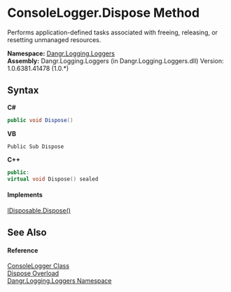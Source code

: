 # ConsoleLogger.Dispose Method 
 

Performs application-defined tasks associated with freeing, releasing, or resetting unmanaged resources.

**Namespace:**&nbsp;<a href="N_Dangr_Logging_Loggers">Dangr.Logging.Loggers</a><br />**Assembly:**&nbsp;Dangr.Logging.Loggers (in Dangr.Logging.Loggers.dll) Version: 1.0.6381.41478 (1.0.*)

## Syntax

**C#**<br />
``` C#
public void Dispose()
```

**VB**<br />
``` VB
Public Sub Dispose
```

**C++**<br />
``` C++
public:
virtual void Dispose() sealed
```


#### Implements
<a href="http://msdn2.microsoft.com/en-us/library/es4s3w1d" target="_blank">IDisposable.Dispose()</a><br />

## See Also


#### Reference
<a href="T_Dangr_Logging_Loggers_ConsoleLogger">ConsoleLogger Class</a><br /><a href="Overload_Dangr_Logging_Loggers_ConsoleLogger_Dispose">Dispose Overload</a><br /><a href="N_Dangr_Logging_Loggers">Dangr.Logging.Loggers Namespace</a><br />